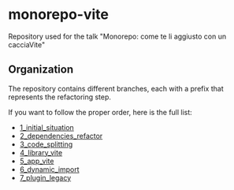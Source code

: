 # monorepo-vite
Repository used for the talk "Monorepo: come te li aggiusto con un cacciaVite"

## Organization

The repository contains different branches, each with a prefix that represents the refactoring step.

If you want to follow the proper order, here is the full list:

- [1_initial_situation](https://github.com/ilteoood/monorepo-vite/tree/1_initial_situation)
- [2_dependencies_refactor](https://github.com/ilteoood/monorepo-vite/tree/2_dependencies_refactor)
- [3_code_splitting](https://github.com/ilteoood/monorepo-vite/tree/3_code_splitting)
- [4_library_vite](https://github.com/ilteoood/monorepo-vite/tree/4_library_vite)
- [5_app_vite](https://github.com/ilteoood/monorepo-vite/tree/5_app_vite)
- [6_dynamic_import](https://github.com/ilteoood/monorepo-vite/tree/6_dynamic_import)
- [7_plugin_legacy](https://github.com/ilteoood/monorepo-vite/tree/7_plugin_legacy)